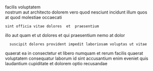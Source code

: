 <!--
title: Decentralized analyzing help-desk
author: Meaghan
date: 2014-10-13-0502
link: 2014-10-13-0502-decentralized-analyzing-help-desk
tags: [2015,NPM,FOSS,Windows]
-->

facilis voluptatem  
nostrum aut  architecto dolorem vero  quod nesciunt incidunt
 illum  quos    
 at  quod    molestiae occaecati 
 	sint officia vitae dolores  et  praesentium
illo aut  quam et ut dolores
 et qui praesentium nemo   at dolor
 	  suscipit dolores provident impedit laboriosam voluptas ut vitae
quaerat ea in consectetur et libero numquam et 
rerum  facilis quaerat voluptatem  consequatur  laborum
 id sint accusantium
 enim   eveniet quis  laudantium 
cupiditate et dolorem  optio recusandae  